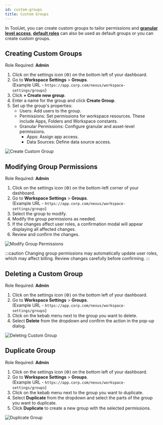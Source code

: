 ```yaml
---
id: custom-groups
title: Custom Groups
---
```


In ToolJet, you can create custom groups to tailor permissions and **[granular level access](#)**, **[default roles](#)** can also be used as default groups or you can create custom groups.

## Creating Custom Groups

Role Required: **Admin** <br/>

1. Click on the settings icon (⚙️) on the bottom left of your dashboard.
2. Go to **Workspace Settings** > **Groups**. <br/>
    (Example URL - `https://app.corp.com/nexus/workspace-settings/groups`)
3. Click **+ Create new group**.
4. Enter a name for the group and click **Create Group**.
5. Set up the group's properties:
   - Users: Add users to the group.
   - Permissions: Set permissions for workspace resources. These include Apps, Folders and Workspace constants.
   - Granular Permissions: Configure granular and asset-level permissions.
      - Apps: Assign app access.
      - Data Sources: Define data source access.

<div style={{textAlign: 'center'}}>
<img className="screenshot-full" src="/img/tutorial/manage-users-groups/create-custom-group.png" alt="Create Custom Group" />
</div>

## Modifying Group Permissions

Role Required: **Admin** <br/>

1. Click on the settings icon (⚙️) on the bottom-left corner of your dashboard.
2. Go to **Workspace Settings** > **Groups**. <br/>
    (Example URL - `https://app.corp.com/nexus/workspace-settings/groups`)
3. Select the group to modify.
4. Modify the group permissions as needed.
5. If the changes affect user roles, a confirmation modal will appear displaying all affected changes.
6. Review and confirm the changes.

<img className="screenshot-full" src="/img/tutorial/manage-users-groups/modify-group-permissions.png" alt="Modify Group Permissions" />

:::caution
Changing group permissions may automatically update user roles, which may affect billing. Review changes carefully before confirming.
:::

## Deleting a Custom Group

Role Required: **Admin** <br/>

1. Click on the settings icon (⚙️) on the bottom left of your dashboard.
2. Go to **Workspace Settings** > **Groups**. <br/>
    (Example URL - `https://app.corp.com/nexus/workspace-settings/groups`)
3. Click on the kebab menu next to the group you want to delete.
4. Select **Delete** from the dropdown and confirm the action in the pop-up dialog.

<img className="screenshot-full" src="/img/tutorial/manage-users-groups/deleting-custom-group.png" alt="Deleting Custom Group" />

## Duplicate Group

Role Required: **Admin** <br/>

1. Click on the settings icon (⚙️) on the bottom left of your dashboard.
2. Go to **Workspace Settings** > **Groups**. <br/>
    (Example URL - `https://app.corp.com/nexus/workspace-settings/groups`)
3. Click on the kebab menu next to the group you want to duplicate.
4. Select **Duplicate** from the dropdown and select the parts of the group you want to duplicate.
5. Click **Duplicate** to create a new group with the selected permissions.

<img className="screenshot-full" src="/img/tutorial/manage-users-groups/duplicate-group.png" alt="Duplicate Group" />
